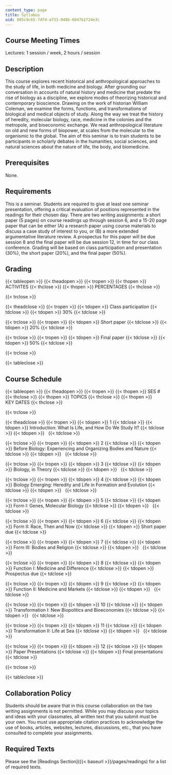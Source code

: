 ```yaml
---
content_type: page
title: Syllabus
uid: 805c9c65-7dfd-a733-048b-6047b1f24e3c
---
```


Course Meeting Times
--------------------

Lectures: 1 session / week, 2 hours / session

Description
-----------

This course explores recent historical and anthropological approaches to the study of life, in both medicine and biology. After grounding our conversation in accounts of natural history and medicine that predate the rise of biology as a discipline, we explore modes of theorizing historical and contemporary bioscience. Drawing on the work of historian William Coleman, we examine the forms, functions, and transformations of biological and medical objects of study. Along the way we treat the history of heredity, molecular biology, race, medicine in the colonies and the metropole, and bioeconomic exchange. We read anthropological literature on old and new forms of biopower, at scales from the molecular to the organismic to the global. The aim of this seminar is to train students to be participants in scholarly debates in the humanities, social sciences, and natural sciences about the nature of life, the body, and biomedicine.

Prerequisites
-------------

None.

Requirements
------------

This is a seminar. Students are required to give at least one seminar presentation, offering a critical evaluation of positions represented in the readings for their chosen day. There are two writing assignments: a short paper (5 pages) on course readings up through session 6, and a 15-20 page paper that can be either (A) a research paper using course materials to discuss a case study of interest to you, or (B) a more extended argumentative literature review. A prospectus for this paper will be due session 8 and the final paper will be due session 12, in time for our class conference. Grading will be based on class participation and presentation (30%), the short paper (20%), and the final paper (50%).

Grading
-------

{{< tableopen >}}
{{< theadopen >}}
{{< tropen >}}
{{< thopen >}}
ACTIVITES
{{< thclose >}}
{{< thopen >}}
PERCENTAGES
{{< thclose >}}

{{< trclose >}}

{{< theadclose >}}
{{< tropen >}}
{{< tdopen >}}
Class participation
{{< tdclose >}}
{{< tdopen >}}
30%
{{< tdclose >}}

{{< trclose >}}
{{< tropen >}}
{{< tdopen >}}
Short paper
{{< tdclose >}}
{{< tdopen >}}
20%
{{< tdclose >}}

{{< trclose >}}
{{< tropen >}}
{{< tdopen >}}
Final paper
{{< tdclose >}}
{{< tdopen >}}
50%
{{< tdclose >}}

{{< trclose >}}

{{< tableclose >}}

Course Schedule
---------------

{{< tableopen >}}
{{< theadopen >}}
{{< tropen >}}
{{< thopen >}}
SES #
{{< thclose >}}
{{< thopen >}}
TOPICS
{{< thclose >}}
{{< thopen >}}
KEY DATES
{{< thclose >}}

{{< trclose >}}

{{< theadclose >}}
{{< tropen >}}
{{< tdopen >}}
1
{{< tdclose >}}
{{< tdopen >}}
Introduction: What Is Life, and How Do We Study It?
{{< tdclose >}}
{{< tdopen >}}
 
{{< tdclose >}}

{{< trclose >}}
{{< tropen >}}
{{< tdopen >}}
2
{{< tdclose >}}
{{< tdopen >}}
Before Biology: Experiencing and Organizing Bodies and Nature
{{< tdclose >}}
{{< tdopen >}}
 
{{< tdclose >}}

{{< trclose >}}
{{< tropen >}}
{{< tdopen >}}
3
{{< tdclose >}}
{{< tdopen >}}
Biology, in Theory
{{< tdclose >}}
{{< tdopen >}}
 
{{< tdclose >}}

{{< trclose >}}
{{< tropen >}}
{{< tdopen >}}
4
{{< tdclose >}}
{{< tdopen >}}
Biology Emerging: Heredity and Life in Formation and Evolution
{{< tdclose >}}
{{< tdopen >}}
 
{{< tdclose >}}

{{< trclose >}}
{{< tropen >}}
{{< tdopen >}}
5
{{< tdclose >}}
{{< tdopen >}}
Form I: Genes, Molecular Biology
{{< tdclose >}}
{{< tdopen >}}
 
{{< tdclose >}}

{{< trclose >}}
{{< tropen >}}
{{< tdopen >}}
6
{{< tdclose >}}
{{< tdopen >}}
Form II: Race, Then and Now
{{< tdclose >}}
{{< tdopen >}}
Short paper due
{{< tdclose >}}

{{< trclose >}}
{{< tropen >}}
{{< tdopen >}}
7
{{< tdclose >}}
{{< tdopen >}}
Form III: Bodies and Religion
{{< tdclose >}}
{{< tdopen >}}
 
{{< tdclose >}}

{{< trclose >}}
{{< tropen >}}
{{< tdopen >}}
8
{{< tdclose >}}
{{< tdopen >}}
Function I: Medicine and Difference
{{< tdclose >}}
{{< tdopen >}}
Prospectus due
{{< tdclose >}}

{{< trclose >}}
{{< tropen >}}
{{< tdopen >}}
9
{{< tdclose >}}
{{< tdopen >}}
Function II: Medicine and Markets
{{< tdclose >}}
{{< tdopen >}}
 
{{< tdclose >}}

{{< trclose >}}
{{< tropen >}}
{{< tdopen >}}
10
{{< tdclose >}}
{{< tdopen >}}
Transformation I: New Biopolitics and Bioeconomies
{{< tdclose >}}
{{< tdopen >}}
 
{{< tdclose >}}

{{< trclose >}}
{{< tropen >}}
{{< tdopen >}}
11
{{< tdclose >}}
{{< tdopen >}}
Transformation II: Life at Sea
{{< tdclose >}}
{{< tdopen >}}
 
{{< tdclose >}}

{{< trclose >}}
{{< tropen >}}
{{< tdopen >}}
12
{{< tdclose >}}
{{< tdopen >}}
Paper Presentations
{{< tdclose >}}
{{< tdopen >}}
Final presentations
{{< tdclose >}}

{{< trclose >}}

{{< tableclose >}}

Collaboration Policy
--------------------

Students should be aware that in this course collaboration on the two writing assignments is not permitted. While you may discuss your topics and ideas with your classmates, all written text that you submit must be your own. You must use appropriate citation practices to acknowledge the use of books, articles, websites, lectures, discussions, etc., that you have consulted to complete your assignments.

Required Texts
--------------

Please see the [Readings Section]({{< baseurl >}}/pages/readings) for a list of required texts.